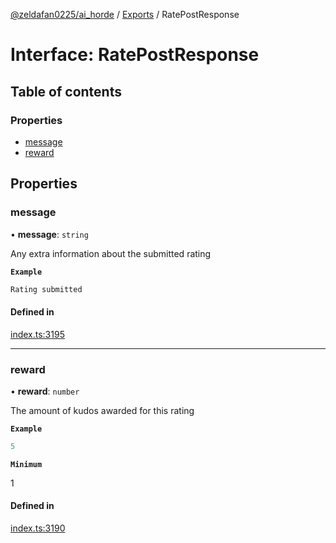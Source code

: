 [@zeldafan0225/ai_horde](../README.md) / [Exports](../modules.md) / RatePostResponse

# Interface: RatePostResponse

## Table of contents

### Properties

- [message](RatePostResponse.md#message)
- [reward](RatePostResponse.md#reward)

## Properties

### message

• **message**: `string`

Any extra information about the submitted rating

**`Example`**

```ts
Rating submitted
```

#### Defined in

[index.ts:3195](https://github.com/ZeldaFan0225/ai_horde/blob/c593245/index.ts#L3195)

___

### reward

• **reward**: `number`

The amount of kudos awarded for this rating

**`Example`**

```ts
5
```

**`Minimum`**

1

#### Defined in

[index.ts:3190](https://github.com/ZeldaFan0225/ai_horde/blob/c593245/index.ts#L3190)
